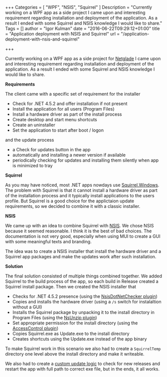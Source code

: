 +++
Categories = [ "WPF", "NSIS", "Squirrel" ]
Description = "Currently working on a WPF app as a side project I came upon and interesting requirement regarding installation and deployment of the application. As a result I ended with some Squirrel and NSIS knowledge I would like to share."
Tags = []
author = "Igor Kulman"
date = "2016-06-22T09:29:12+01:00"
title = "Application deployment with NSIS and Squirrel"
url = "/application-deployment-with-nsis-and-squirrel"

+++

Currently working on a WPF app as a side project for [Netglade](http://www.netglade.cz/) I came upon and interesting requirement regarding installation and deployment of the application. As a result I ended with some Squirrel and NSIS knowledge I would like to share.

<!--more-->

**Requirements**

The client came with a specific set of requirement for the installer

- Check for .NET 4.5.2 and offer installation if not present
- Install the application for all users (Program Files)
- Install a hardware driver as part of the install process
- Create desktop and start menu shortcuts
- Create an uninstaller
- Set the application to start after boot / logon

and the update process

- a Check for updates button in the app
- automatically and installing a newer version if available
- periodically checking for updates and installing them silently when app is minimized to tray

**Squirrel**

As you may have noticed, most .NET apps nowdays use [Squirrel.Windows](https://github.com/Squirrel/Squirrel.Windows). The problem with Squirrel is that it cannot install a hardware driver as part of the installation process and it typically install applications to the users profile. But Squirrel is a good choice for the applictaion update requirements, so we decided to combine it with a classic installer.

**NSIS**

We came up with an idea to combine Squirrel with [NSIS](http://nsis.sourceforge.net/Main_Page). We chose NSIS because it seemed reasonable. I think it is the best of bad choices. The documentation is not very good, especially when using MUI to create a GUI with some meaningful texts and branding.

The idea was to create a NSIS installer that install the hardware driver and a Squirrel app packages and make the updates work after such installation.

**Solution**

The final solution consisted of multiple things combined together. We added Squirrel to the build process of the app, so each build in Release created a Squirrel install package. Then we created the NSIS installer that

- Checks for .NET 4.5.2 presence (using the [NsisDotNetChecker plugin](https://github.com/ReVolly/NsisDotNetChecker))
- Copies and installs the hardware driver (using a `/s` switch for instalaltion without a GUI)
- Installs the Squirrel package by unpacking it to the install directory in Program Files (using the [NsUnzip plugin](http://nsis.sourceforge.net/NsUnzip_plugin))
- Set appropriate permission for the install directory (using the [AccessControl plugin](http://nsis.sourceforge.net/AccessControl_plug-in))
- Copies Squirrel.exe as Update.exe to the install directory
- Creates shortcuts using the Update.exe instead of the app binary

To make Squirrel work in this scenario we also had to create a `SquirrelTemp` directory one level above the install directory and make it writeable. 

We also had to create a [custom update logic](https://gist.github.com/igorkulman/702be46eacba7bfe3f1444815aef645a) to check for new releases and restart the app with full path to correct exe file, but in the ends, it all works.
